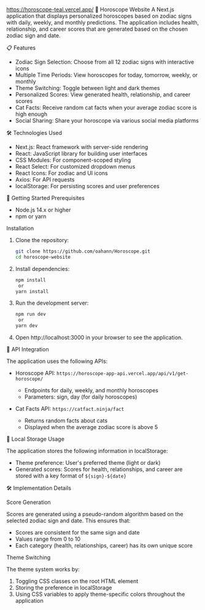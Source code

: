 https://horoscope-teal.vercel.app/
 🌟 Horoscope Website
A Next.js application that displays personalized horoscopes based on zodiac signs with daily, weekly, and monthly predictions. The application includes health, relationship, and career scores that are generated based on the chosen zodiac sign and date.

 📋 Features
- Zodiac Sign Selection: Choose from all 12 zodiac signs with interactive icons
- Multiple Time Periods: View horoscopes for today, tomorrow, weekly, or monthly
- Theme Switching: Toggle between light and dark themes
- Personalized Scores: View generated health, relationship, and career scores
- Cat Facts: Receive random cat facts when your average zodiac score is high enough
- Social Sharing: Share your horoscope via various social media platforms

 🛠️ Technologies Used
- Next.js: React framework with server-side rendering
- React: JavaScript library for building user interfaces
- CSS Modules: For component-scoped styling
- React Select: For customized dropdown menus
- React Icons: For zodiac and UI icons
- Axios: For API requests
- localStorage: For persisting scores and user preferences


 🚀 Getting Started
Prerequisites

- Node.js 14.x or higher
- npm or yarn

 Installation

1. Clone the repository:
   ```bash
   git clone https://github.com/oahann/Horoscope.git
   cd horoscope-website
   ```

2. Install dependencies:
   ```bash
   npm install
    or
   yarn install
   ```

3. Run the development server:
   ```bash
   npm run dev
    or
   yarn dev
   ```

4. Open http://localhost:3000 in your browser to see the application.

 🔄 API Integration

The application uses the following APIs:

- Horoscope API: `https://horoscope-app-api.vercel.app/api/v1/get-horoscope/`
  - Endpoints for daily, weekly, and monthly horoscopes
  - Parameters: sign, day (for daily horoscopes)

- Cat Facts API: `https://catfact.ninja/fact`
  - Returns random facts about cats
  - Displayed when the average zodiac score is above 5

 💾 Local Storage Usage

The application stores the following information in localStorage:

- Theme preference: User's preferred theme (light or dark)
- Generated scores: Scores for health, relationships, and career are stored with a key format of `${sign}-${date}`

 🛠️ Implementation Details

 Score Generation

Scores are generated using a pseudo-random algorithm based on the selected zodiac sign and date. This ensures that:
- Scores are consistent for the same sign and date
- Values range from 0 to 10
- Each category (health, relationships, career) has its own unique score

 Theme Switching

The theme system works by:
1. Toggling CSS classes on the root HTML element
2. Storing the preference in localStorage
3. Using CSS variables to apply theme-specific colors throughout the application
